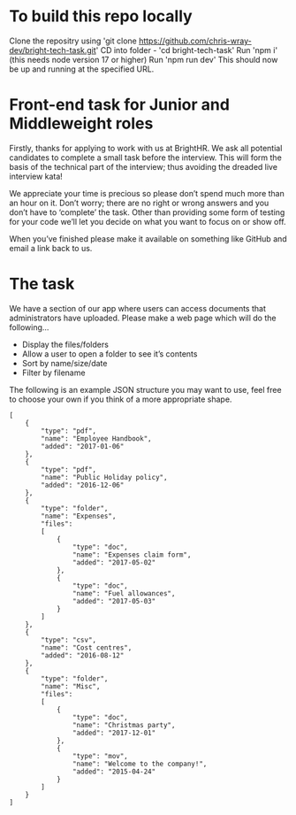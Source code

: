 # To build this repo locally

Clone the repositry using 'git clone https://github.com/chris-wray-dev/bright-tech-task.git'
CD into folder - 'cd bright-tech-task'
Run 'npm i' (this needs node version 17 or higher)
Run 'npm run dev'
This should now be up and running at the specified URL.

# Front-end task for Junior and Middleweight roles

Firstly, thanks for applying to work with us at BrightHR.
We ask all potential candidates to complete a small task before the interview. This will form the basis of the technical part of the interview; thus avoiding the dreaded live interview kata!

We appreciate your time is precious so please don’t spend much more than an hour on it. Don’t worry; there are no right or wrong answers and you don’t have to ‘complete’ the task. Other than providing some form of testing for your code we’ll let you decide on what you want to focus on or show off.

When you’ve finished please make it available on something like GitHub and email a link back to us.

# The task

We have a section of our app where users can access documents that administrators have uploaded. Please make a web page which will do the following...

-   Display the files/folders
-   Allow a user to open a folder to see it’s contents
-   Sort by name/size/date
-   Filter by filename

The following is an example JSON structure you may want to use, feel free to choose your own if you think of a more appropriate shape.

```
[
    {
        "type": "pdf",
        "name": "Employee Handbook",
        "added": "2017-01-06"
    },
    {
        "type": "pdf",
        "name": "Public Holiday policy",
        "added": "2016-12-06"
    },
    {
        "type": "folder",
        "name": "Expenses",
        "files":
        [
            {
                "type": "doc",
                "name": "Expenses claim form",
                "added": "2017-05-02"
            },
            {
                "type": "doc",
                "name": "Fuel allowances",
                "added": "2017-05-03"
            }
        ]
    },
    {
        "type": "csv",
        "name": "Cost centres",
        "added": "2016-08-12"
    },
    {
        "type": "folder",
        "name": "Misc",
        "files":
        [
            {
                "type": "doc",
                "name": "Christmas party",
                "added": "2017-12-01"
            },
            {
                "type": "mov",
                "name": "Welcome to the company!",
                "added": "2015-04-24"
            }
        ]
    }
]
```
